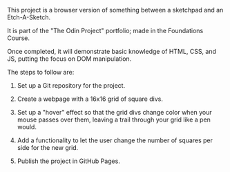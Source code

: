 This project is a browser version of something between a sketchpad and an Etch-A-Sketch.

It is part of the "The Odin Project" portfolio; made in the Foundations Course.

Once completed, it will demonstrate basic knowledge of HTML, CSS, and JS, putting the focus on DOM manipulation.

The steps to follow are:

1. Set up a Git repository for the project.

2. Create a webpage with a 16x16 grid of square divs.

3. Set up a "hover" effect so that the grid divs change color when your mouse passes over them, leaving a trail through your grid like a pen would.

4. Add a functionality to let the user change the number of squares per side for the new grid.

5. Publish the project in GitHub Pages.